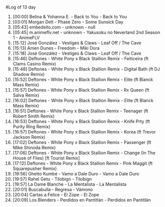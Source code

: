 #Log of 13 day

1. [00:00] Belina & Yohanna E. - Back to You - Back to You
1. [03:01] Morgan Delt - Phase Zero - Some Sunsick Day
1. [05:43] embedsito.com - unknown - null
1. [05:45] m.animeflv.net - unknown - Yakusoku no Neverland 2nd Season 1 - AnimeFLV
1. [15:12] José González - Vestiges & Claws - Leaf Off / The Cave
1. [15:13] Amen Dunes - Freedom - Miki Dora
1. [15:18] José González - Vestiges & Claws - Leaf Off / The Cave
1. [15:46] Deftones - White Pony x Black Stallion Remix - Feiticeira (ft Clams Casino Remix)
1. [15:48] Deftones - White Pony x Black Stallion Remix - Digital Bath (ft DJ Shadow Remix)
1. [15:52] Deftones - White Pony x Black Stallion Remix - Elite (ft Blanck Mass Remix)
1. [15:57] Deftones - White Pony x Black Stallion Remix - Rx Queen (ft Salva Remix)
1. [16:02] Deftones - White Pony x Black Stallion Remix - Elite (ft Blanck Mass Remix)
1. [16:51] Deftones - White Pony x Black Stallion Remix - Teenager (ft Robert Smith Remix)
1. [16:53] Deftones - White Pony x Black Stallion Remix - Knife Prty (ft Purity Ring Remix)
1. [16:57] Deftones - White Pony x Black Stallion Remix - Korea (ft Trevor Jackson Remix)
1. [17:02] Deftones - White Pony x Black Stallion Remix - Passenger (ft Mike Shinoda Remix)
1. [17:06] Deftones - White Pony x Black Stallion Remix - Change (In The House of Flies) [ft Tourist Remix]
1. [17:12] Deftones - White Pony x Black Stallion Remix - Pink Maggit (ft Squarepusher Remix)
1. [19:56] Ghetto Kumbé - Vamo a Dale Duro - Vamo a Dale Duro
1. [19:57] Rahel Getu - Tilobign - Tilobign
1. [19:57] La Dame Blanche - La Mentalista - La Mentalista
1. [20:01] Buscabulla - Regresa - Vámono
1. [20:04] Cartas a Felice - El Zope - El Zope
1. [20:09] Los Blenders - Perdidos en Pantitlán - Perdidos en Pantitlán

